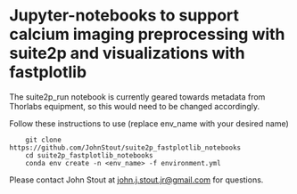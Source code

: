 # Jupyter-notebooks to support calcium imaging preprocessing with suite2p and visualizations with fastplotlib

The suite2p_run notebook is currently geared towards metadata from Thorlabs equipment, so this would need to be changed accordingly.

Follow these instructions to use (replace env_name with your desired name)

        git clone https://github.com/JohnStout/suite2p_fastplotlib_notebooks
        cd suite2p_fastplotlib_notebooks
        conda env create -n <env_name> -f environment.yml

Please contact John Stout at john.j.stout.jr@gmail.com for questions.
